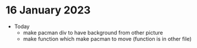 # 16 January 2023

* Today
   * make pacman div to have background from other picture 
   * make function which make pacman to move (function is in other file)

   